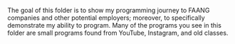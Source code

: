 The goal of this folder is to show my programming journey to FAANG companies and other potential employers; moreover, to specifically demonstrate my ability to program. Many of the programs you see in this folder are small programs found from YouTube, Instagram, and old classes.
